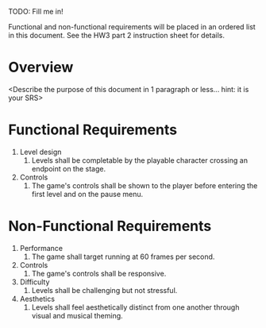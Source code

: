 TODO: Fill me in!

Functional and non-functional requirements will be placed in an ordered list in this document. See the HW3 part 2 instruction sheet for details.

# Overview

<Describe the purpose of this document in 1 paragraph or less... hint: it is your SRS>

# Functional Requirements

1. Level design
    1. Levels shall be completable by the playable character crossing an endpoint on the stage.
1. Controls
    1. The game's controls shall be shown to the player before entering the first level and on the pause menu.

# Non-Functional Requirements

1. Performance
    1. The game shall target running at 60 frames per second.
1. Controls
    1. The game's controls shall be responsive.
1. Difficulty
    1. Levels shall be challenging but not stressful.
1. Aesthetics
    1. Levels shall feel aesthetically distinct from one another through visual and musical theming.
